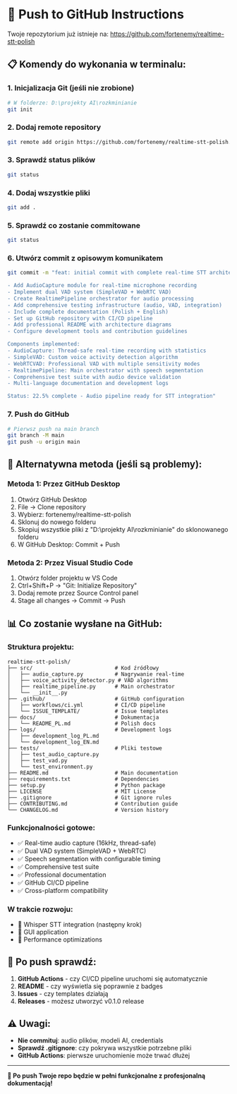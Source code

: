 # 🚀 Push to GitHub Instructions

Twoje repozytorium już istnieje na: https://github.com/fortenemy/realtime-stt-polish

## 📋 Komendy do wykonania w terminalu:

### 1. Inicjalizacja Git (jeśli nie zrobione)
```bash
# W folderze: D:\projekty AI\rozkminianie
git init
```

### 2. Dodaj remote repository
```bash
git remote add origin https://github.com/fortenemy/realtime-stt-polish.git
```

### 3. Sprawdź status plików
```bash
git status
```

### 4. Dodaj wszystkie pliki
```bash
git add .
```

### 5. Sprawdź co zostanie commitowane
```bash
git status
```

### 6. Utwórz commit z opisowym komunikatem
```bash
git commit -m "feat: initial commit with complete real-time STT architecture

- Add AudioCapture module for real-time microphone recording
- Implement dual VAD system (SimpleVAD + WebRTC VAD)
- Create RealtimePipeline orchestrator for audio processing
- Add comprehensive testing infrastructure (audio, VAD, integration)
- Include complete documentation (Polish + English)
- Set up GitHub repository with CI/CD pipeline
- Add professional README with architecture diagrams
- Configure development tools and contribution guidelines

Components implemented:
- AudioCapture: Thread-safe real-time recording with statistics
- SimpleVAD: Custom voice activity detection algorithm
- WebRTCVAD: Professional VAD with multiple sensitivity modes
- RealtimePipeline: Main orchestrator with speech segmentation
- Comprehensive test suite with audio device validation
- Multi-language documentation and development logs

Status: 22.5% complete - Audio pipeline ready for STT integration"
```

### 7. Push do GitHub
```bash
# Pierwsz push na main branch
git branch -M main
git push -u origin main
```

## 🔧 Alternatywna metoda (jeśli są problemy):

### Metoda 1: Przez GitHub Desktop
1. Otwórz GitHub Desktop
2. File → Clone repository
3. Wybierz: fortenemy/realtime-stt-polish
4. Sklonuj do nowego folderu
5. Skopiuj wszystkie pliki z "D:\projekty AI\rozkminianie" do sklonowanego folderu
6. W GitHub Desktop: Commit + Push

### Metoda 2: Przez Visual Studio Code
1. Otwórz folder projektu w VS Code
2. Ctrl+Shift+P → "Git: Initialize Repository"
3. Dodaj remote przez Source Control panel
4. Stage all changes → Commit → Push

## 📊 Co zostanie wysłane na GitHub:

### Struktura projektu:
```
realtime-stt-polish/
├── src/                          # Kod źródłowy
│   ├── audio_capture.py          # Nagrywanie real-time
│   ├── voice_activity_detector.py # VAD algorithms
│   ├── realtime_pipeline.py      # Main orchestrator
│   └── __init__.py
├── .github/                      # GitHub configuration
│   ├── workflows/ci.yml          # CI/CD pipeline
│   └── ISSUE_TEMPLATE/           # Issue templates
├── docs/                         # Dokumentacja
│   └── README_PL.md              # Polish docs
├── logs/                         # Development logs
│   ├── development_log_PL.md
│   └── development_log_EN.md
├── tests/                        # Pliki testowe
│   ├── test_audio_capture.py
│   ├── test_vad.py
│   └── test_environment.py
├── README.md                     # Main documentation
├── requirements.txt              # Dependencies
├── setup.py                      # Python package
├── LICENSE                       # MIT License
├── .gitignore                    # Git ignore rules
├── CONTRIBUTING.md               # Contribution guide
└── CHANGELOG.md                  # Version history
```

### Funkcjonalności gotowe:
- ✅ Real-time audio capture (16kHz, thread-safe)
- ✅ Dual VAD system (SimpleVAD + WebRTC)
- ✅ Speech segmentation with configurable timing
- ✅ Comprehensive test suite
- ✅ Professional documentation
- ✅ GitHub CI/CD pipeline
- ✅ Cross-platform compatibility

### W trakcie rozwoju:
- 🔄 Whisper STT integration (następny krok)
- 🔄 GUI application
- 🔄 Performance optimizations

## 🎯 Po push sprawdź:

1. **GitHub Actions** - czy CI/CD pipeline uruchomi się automatycznie
2. **README** - czy wyświetla się poprawnie z badges
3. **Issues** - czy templates działają
4. **Releases** - możesz utworzyć v0.1.0 release

## ⚠️ Uwagi:

- **Nie commituj**: audio plików, modeli AI, credentials
- **Sprawdź .gitignore**: czy pokrywa wszystkie potrzebne pliki
- **GitHub Actions**: pierwsze uruchomienie może trwać dłużej

---

**🎉 Po push Twoje repo będzie w pełni funkcjonalne z profesjonalną dokumentacją!**

